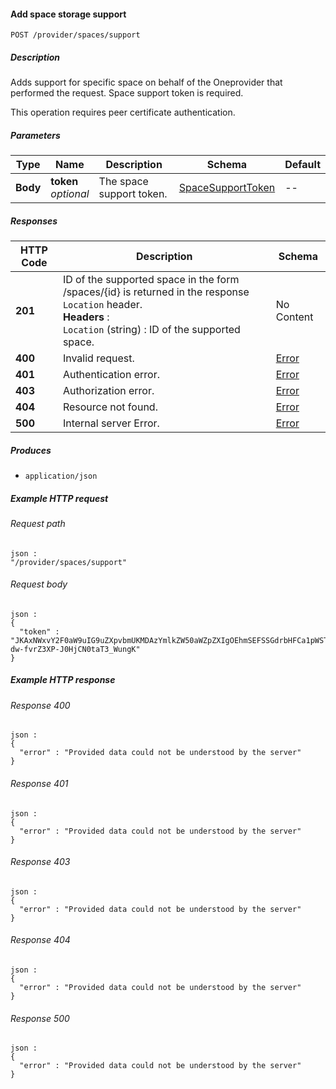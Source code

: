 
<a name="provider_space_support"></a>
#### Add space storage support
```
POST /provider/spaces/support
```


##### Description
Adds support for specific space on behalf of the Oneprovider that
performed the request. Space support token is required.

This operation requires peer certificate authentication.


##### Parameters

|Type|Name|Description|Schema|Default|
|---|---|---|---|---|
|**Body**|**token**  <br>*optional*|The space support token.|[SpaceSupportToken](../definitions/SpaceSupportToken.md#spacesupporttoken)|--|


##### Responses

|HTTP Code|Description|Schema|
|---|---|---|
|**201**|ID of the supported space in the form /spaces/{id} is returned in the response `Location` header.  <br>**Headers** :   <br>`Location` (string) : ID of the supported space.|No Content|
|**400**|Invalid request.|[Error](../definitions/Error.md#error)|
|**401**|Authentication error.|[Error](../definitions/Error.md#error)|
|**403**|Authorization error.|[Error](../definitions/Error.md#error)|
|**404**|Resource not found.|[Error](../definitions/Error.md#error)|
|**500**|Internal server Error.|[Error](../definitions/Error.md#error)|


##### Produces

* `application/json`


##### Example HTTP request

###### Request path
```
json :
"/provider/spaces/support"
```


###### Request body
```
json :
{
  "token" : "JKAxNWxvY2F0aW9uIG9uZXpvbmUKMDAzYmlkZW50aWZpZXIgOEhmSEFSSGdrbHFCa1pWSTRsNk1CVHZTU3Z0OThwcHA2OTQ4czhRN1NPawowMDFhY2lkIHRpbWUgPCAxNDk2MTQwMTQ0CjAwMmZzaWduYXR1cmUg88OIBmav38YI0Z2-dw-fvrZ3XP-J0HjCN0taT3_WungK"
}
```


##### Example HTTP response

###### Response 400
```
json :
{
  "error" : "Provided data could not be understood by the server"
}
```


###### Response 401
```
json :
{
  "error" : "Provided data could not be understood by the server"
}
```


###### Response 403
```
json :
{
  "error" : "Provided data could not be understood by the server"
}
```


###### Response 404
```
json :
{
  "error" : "Provided data could not be understood by the server"
}
```


###### Response 500
```
json :
{
  "error" : "Provided data could not be understood by the server"
}
```



